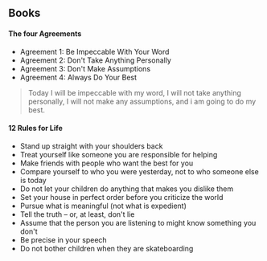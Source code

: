 ## Books 

#### The four Agreements

* Agreement 1: Be Impeccable With Your Word
* Agreement 2: Don't Take Anything Personally
* Agreement 3: Don't Make Assumptions
* Agreement 4: Always Do Your Best

> Today I will be impeccable with my word, I will not take anything personally, I will not make any assumptions, and i am going to do my best.


#### 12 Rules for Life

* Stand up straight with your shoulders back
* Treat yourself like someone you are responsible for helping
* Make friends with people who want the best for you
* Compare yourself to who you were yesterday, not to who someone else is today
* Do not let your children do anything that makes you dislike them
* Set your house in perfect order before you criticize the world
* Pursue what is meaningful (not what is expedient)
* Tell the truth – or, at least, don't lie
* Assume that the person you are listening to might know something you don't
* Be precise in your speech
* Do not bother children when they are skateboarding
